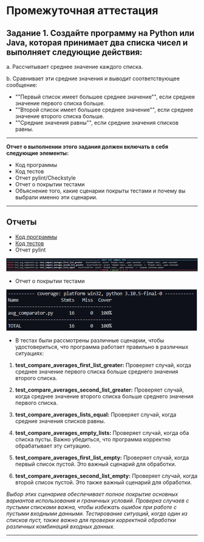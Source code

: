 # Промежуточная аттестация
## Задание 1. Создайте программу на Python или Java, которая принимает два списка чисел и выполняет следующие действия:

a. Рассчитывает среднее значение каждого списка.

b. Сравнивает эти средние значения и выводит соответствующее сообщение:
- ""Первый список имеет большее среднее значение"", если среднее значение первого списка больше.
- ""Второй список имеет большее среднее значение"", если среднее значение второго списка больше.
- ""Средние значения равны"", если средние значения списков равны.
---
**Отчет о выполнении этого задания должен включать в себя следующие элементы:**

- Код программы
- Код тестов
- Отчет pylint/Checkstyle
- Отчет о покрытии тестами
- Объяснение того, какие сценарии покрыты тестами и почему вы выбрали именно эти сценарии.
---
## Отчеты 

- [Код программы](https://github.com/externalcharm/Unit-tests/blob/main/seminar6/avg_comparator.py)
- [Код тестов](https://github.com/externalcharm/Unit-tests/blob/main/seminar6/test_avg_comparator.py)
- Отчет pylint

![pylint](images/pytest.jpg)

- Отчет о покрытии тестами

![cover](images/cover.jpg)

- В тестах были рассмотрены различные сценарии, чтобы удостовериться, что программа работает правильно в различных ситуациях:

1. **test_compare_averages_first_list_greater:** Проверяет случай, когда среднее значение первого списка больше среднего значения второго списка.

2. **test_compare_averages_second_list_greater:** Проверяет случай, когда среднее значение второго списка больше среднего значения первого списка.

3. **test_compare_averages_lists_equal:** Проверяет случай, когда средние значения списков равны.

4. **test_compare_averages_empty_lists:** Проверяет случай, когда оба списка пусты. Важно убедиться, что программа корректно обрабатывает эту ситуацию.

5. **test_compare_averages_first_list_empty:** Проверяет случай, когда первый список пустой. Это важный сценарий для обработки.

6. **test_compare_averages_second_list_empty:** Проверяет случай, когда второй список пустой. Это также важный сценарий для обработки.

*Выбор этих сценариев обеспечивает полное покрытие основных вариантов использования и граничных условий. Проверка случаев с пустыми списками важна, чтобы избежать ошибок при работе с пустыми входными данными. Тестирование ситуаций, когда один из списков пуст, также важно для проверки корректной обработки различных комбинаций входных данных.*

---
